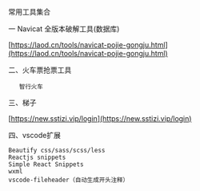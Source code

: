 常用工具集合

一 Navicat 全版本破解工具\(数据库\)

[https://laod.cn/tools/navicat-pojie-gongju.html](https://laod.cn/tools/navicat-pojie-gongju.html)

二、火车票抢票工具

```
   智行火车
```

三、梯子

[https://new.sstizi.vip/login](https://new.sstizi.vip/login)

四、vscode扩展

```
Beautify css/sass/scss/less
Reactjs snippets
Simple React Snippets
wxml
vscode-fileheader（自动生成开头注释）

```



